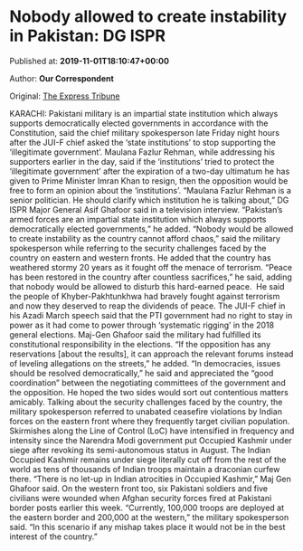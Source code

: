 
# Nobody allowed to create instability in Pakistan: DG ISPR

Published at: **2019-11-01T18:10:47+00:00**

Author: **Our Correspondent**

Original: [The Express Tribune](https://tribune.com.pk/story/2091771/1-no-one-allowed-create-instability-cost-dg-ispr/)

KARACHI: Pakistani military is an impartial state institution which always supports democratically elected governments in accordance with the Constitution, said the chief military spokesperson late Friday night hours after the JUI-F chief asked the ‘state institutions’ to stop supporting the ‘illegitimate government’.
Maulana Fazlur Rehman, while addressing his supporters earlier in the day, said if the ‘institutions’ tried to protect the ‘illegitimate government’ after the expiration of a two-day ultimatum he has given to Prime Minister Imran Khan to resign, then the opposition would be free to form an opinion about the ‘institutions’.
“Maulana Fazlur Rehman is a senior politician. He should clarify which institution he is talking about,” DG ISPR Major General Asif Ghafoor said in a television interview. “Pakistan’s armed forces are an impartial state institution which always supports democratically elected governments,” he added.
“Nobody would be allowed to create instability as the country cannot afford chaos,” said the military spokesperson while referring to the security challenges faced by the country on eastern and western fronts. He added that the country has weathered stormy 20 years as it fought off the menace of terrorism.
“Peace has been restored in the country after countless sacrifices,” he said, adding that nobody would be allowed to disturb this hard-earned peace.  He said the people of Khyber-Pakhtunkhwa had bravely fought against terrorism and now they deserved to reap the dividends of peace.
The JUI-F chief in his Azadi March speech said that the PTI government had no right to stay in power as it had come to power through ‘systematic rigging’ in the 2018 general elections.
Maj-Gen Ghafoor said the military had fulfilled its constitutional responsibility in the elections. “If the opposition has any reservations [about the results], it can approach the relevant forums instead of leveling allegations on the streets,” he added.
“In democracies, issues should be resolved democratically,” he said and appreciated the “good coordination” between the negotiating committees of the government and the opposition. He hoped the two sides would sort out contentious matters amicably.
Talking about the security challenges faced by the country, the military spokesperson referred to unabated ceasefire violations by Indian forces on the eastern front where they frequently target civilian population.
Skirmishes along the Line of Control (LoC) have intensified in frequency and intensity since the Narendra Modi government put Occupied Kashmir under siege after revoking its semi-autonomous status in August.
The Indian Occupied Kashmir remains under siege literally cut off from the rest of the world as tens of thousands of Indian troops maintain a draconian curfew there. “There is no let-up in Indian atrocities in Occupied Kashmir,” Maj Gen Ghafoor said.
On the western front too, six Pakistani soldiers and five civilians were wounded when Afghan security forces fired at Pakistani border posts earlier this week.
“Currently, 100,000 troops are deployed at the eastern border and 200,000 at the western,” the military spokesperson said. “In this scenario if any mishap takes place it would not be in the best interest of the country.”

